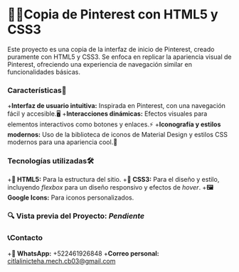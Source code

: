 # 🎨✨Copia de Pinterest con HTML5 y CSS3
Este proyecto es una copia de la interfaz de inicio de Pinterest, creado puramente con HTML5 y CSS3. Se enfoca en replicar la apariencia visual de Pinterest, ofreciendo una experiencia de navegación similar en funcionalidades básicas.

### Características🌟
+**Interfaz de usuario intuitiva:** Inspirada en Pinterest, con una navegación fácil y accesible.🖥️ 
+**Interacciones dinámicas:** Efectos visuales para elementos interactivos como botones y enlaces.⚡ 
+**Iconografía y estilos modernos:** Uso de la biblioteca de iconos de Material Design y estilos CSS modernos para una apariencia cool.🎨 

### Tecnologías utilizadas🛠️
+**📄 HTML5:** Para la estructura del sitio.
+**🎨 CSS3:** Para el diseño y estilo, incluyendo _flexbox_ para un diseño responsivo y efectos de _hover_.
+**🖼️ Google Icons:** Para iconos personalizados.

### 🔍 Vista previa del Proyecto: **_Pendiente_**

### 📞Contacto
+**📲 WhatsApp:** +522461926848
+**Correo personal:** citlalinicteha.mech.cb03@gmail.com
